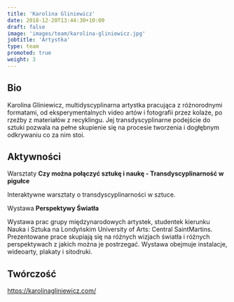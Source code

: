 ```yaml
---
title: 'Karolina Gliniewicz'
date: 2018-12-20T13:44:30+10:00
draft: false
image: 'images/team/karolina-gliniewicz.jpg'
jobtitle: 'Artystka'
type: team
promoted: true
weight: 3
---
```


## Bio

Karolina Gliniewicz, multidyscyplinarna artystka pracująca z różnorodnymi formatami, od eksperymentalnych video artów i fotografii przez kolaże, po rzeźby z materiałów z recyklingu. Jej transdyscyplinarne podejście do sztuki pozwala na pełne skupienie się na procesie tworzenia i dogłębnym odkrywaniu co za nim stoi.

## Aktywności

Warsztaty **Czy można połączyć sztukę i naukę - Transdyscyplinarność w pigułce**

Interaktywne warsztaty o transdyscyplinarności w sztuce.

Wystawa **Perspektywy Światła**

Wystawa prac grupy międzynarodowych artystek, studentek kierunku Nauka i Sztuka na Londyńskim University of Arts: Central SaintMartins. Prezentowane prace skupiają się na różnych wizjach światła i różnych perspektywach z jakich można je postrzegać. Wystawa obejmuje instalacje, wideoarty, plakaty i sitodruki.

## Twórczość

https://karolinagliniewicz.com/ 
